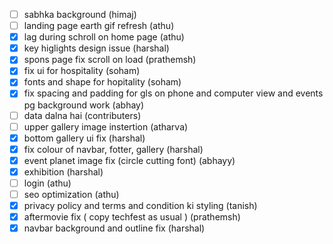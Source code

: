 - [ ] sabhka background (himaj)
- [ ] landing page earth gif refresh (athu)
- [x] lag during schroll on home page (athu)
- [x] key higlights design issue (harshal)
- [x] spons page fix scroll on load (prathemsh)
- [x] fix ui for hospitality (soham)
- [x] fonts and shape for hopitality (soham)
- [x] fix spacing and padding for gls on phone and computer view and events pg background work (abhay)
- [ ] data dalna hai (contributers)
- [ ] upper gallery image instertion (atharva)
- [x] bottom gallery ui fix (harshal)
- [x] fix colour of navbar, fotter, gallery (harshal)
- [x] event planet image fix (circle cutting font) (abhayy)
- [x] exhibition (harshal)
- [ ] login (athu) 
- [ ] seo optimization (athu)
- [x] privacy policy and terms and condition ki styling (tanish)
- [x] aftermovie fix ( copy techfest as usual ) (prathemsh)
- [x] navbar background and outline fix (harshal) 